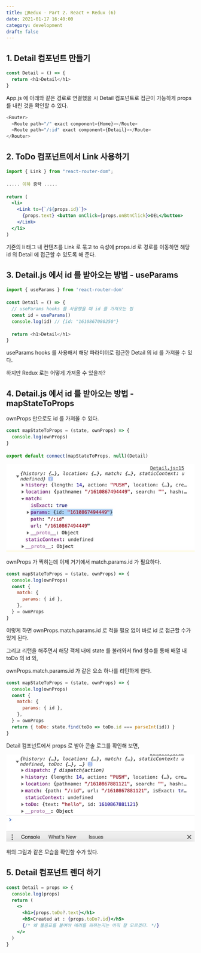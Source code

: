 ```yaml
---
title: 🐤Redux - Part 2. React + Redux (6)
date: 2021-01-17 16:40:00
category: development
draft: false
---
```


## 1. Detail 컴포넌트 만들기

```js
const Detail = () => {
  return <h1>Detail</h1>
}
```

App.js 에 아래와 같은 경로로 연결했을 시 Detail 컴포넌트로 접근이 가능하게 props 를 내린 것을 확인할 수 있다.

```js
<Router>
  <Route path="/" exact component={Home}></Route>
  <Route path="/:id" exact component={Detail}></Route>
</Router>
```

## 2. ToDo 컴포넌트에서 Link 사용하기

```jsx
import { Link } from "react-router-dom";

..... 이하 중략 .....

return (
  <li>
    <Link to={`/${props.id}`}>
      {props.text} <button onClick={props.onBtnClick}>DEL</button>
    </Link>
  </li>
)
```

기존의 li 태그 내 컨텐츠를 Link 로 묶고 to 속성에 props.id 로 경로를 이동하면 해당 id 의 Detail 에 접근할 수 있도록 해 준다.

## 3. Detail.js 에서 id 를 받아오는 방법 - useParams

```js
import { useParams } from 'react-router-dom'

const Detail = () => {
  // useParams hooks 를 사용했을 때 id 를 가져오는 법
  const id = useParams()
  console.log(id) // {id: "1610867080250"}

  return <h1>Detail</h1>
}
```

useParams hooks 를 사용해서 해당 파라미터로 접근한 Detail 의 id 를 가져올 수 있다.

하지만 Redux 로는 어떻게 가져올 수 있을까?

## 4. Detail.js 에서 id 를 받아오는 방법 - mapStateToProps

ownProps 만으로도 id 를 가져올 수 있다.

```js
const mapStateToProps = (state, ownProps) => {
  console.log(ownProps)
}

export default connect(mapStateToProps, null)(Detail)
```

![](./images/redux/console1.jpeg)

ownProps 가 찍히는데 이제 거기에서 match.params.id 가 필요하다.

```js
const mapStateToProps = (state, ownProps) => {
  console.log(ownProps)
  const {
    match: {
      params: { id },
    },
  } = ownProps
}
```

이렇게 하면 ownProps.match.params.id 로 적을 필요 없이 바로 id 로 접근할 수가 있게 된다.

그리고 리턴을 해주면서 해당 객체 내에 state 를 불러와서 find 함수를 통해 배열 내 toDo 의 id 와,

ownProps.match.params.id 가 같은 요소 하나를 리턴하게 한다.

```jsx
const mapStateToProps = (state, ownProps) => {
  console.log(ownProps)
  const {
    match: {
      params: { id },
    },
  } = ownProps
  return { toDo: state.find(toDo => toDo.id === parseInt(id)) }
}
```

Detail 컴포넌트에서 props 로 받아 콘솔 로그를 확인해 보면,

![](./images/redux/console2.jpeg)

위의 그림과 같은 모습을 확인할 수가 있다.

## 5. Detail 컴포넌트 렌더 하기

```jsx
const Detail = props => {
  console.log(props)
  return (
    <>
      <h1>{props.toDo?.text}</h1>
      <h5>Created at : {props.toDo?.id}</h5>
      {/* 왜 물음표를 붙여야 에러를 피하는지는 아직 잘 모르겠다. */}
    </>
  )
}
```
